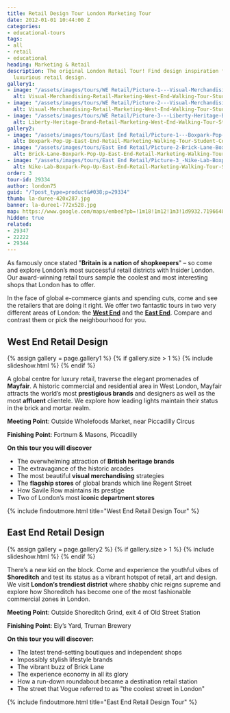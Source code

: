 ```yaml
---
title: Retail Design Tour London Marketing Tour
date: 2012-01-01 10:44:00 Z
categories:
- educational-tours
tags:
- all
- retail
- educational
heading: Marketing & Retail
description: The original London Retail Tour! Find design inspiration for the most
  luxurious retail design.
gallery1:
- image: "/assets/images/tours/WE Retail/Picture-1---Visual-Merchandising-Retail-Marketing-West-End-Walking-Tour-Student-Corporate.JPG.jpg"
  alt: Visual-Merchandising-Retail-Marketing-West-End-Walking-Tour-Student-Corporate
- image: "/assets/images/tours/WE Retail/Picture-2---Visual-Merchandising-Retail-Marketing-West-End-Walking-Tour-Student-Corporate.jpg"
  alt: Visual-Merchandising-Retail-Marketing-West-End-Walking-Tour-Student-Corporate
- image: "/assets/images/tours/WE Retail/Picture-3---Liberty-Heritage-Brand-Retail-Marketing-West-End-Walking-Tour-Student-Corporate.JPG.jpg"
  alt: Liberty-Heritage-Brand-Retail-Marketing-West-End-Walking-Tour-Student-Corporate
gallery2:
- image: "/assets/images/tours/East End Retail/Picture-1---Boxpark-Pop-Up-East-End-Retail-Marketing-Walking-Tour-Student-Corporate.jpg"
  alt: Boxpark-Pop-Up-East-End-Retail-Marketing-Walking-Tour-Student-Corporate
- image: "/assets/images/tours/East End Retail/Picture-2-Brick-Lane-Boxpark-Pop-Up-East-End-Retail-Marketing-Walking-Tour-Student-Corporate.jpg"
  alt: Brick-Lane-Boxpark-Pop-Up-East-End-Retail-Marketing-Walking-Tour-Student-Corporate
- image: "/assets/images/tours/East End Retail/Picture-3_-Nike-Lab-Boxpark-Pop-Up-East-End-Retail-Marketing-Walking-Tour-Student-Corporate.jpg"
  alt: Nike-Lab-Boxpark-Pop-Up-East-End-Retail-Marketing-Walking-Tour-Student-Corporate
order: 3
tour-id: 29334
author: london75
guid: "/?post_type=product&#038;p=29334"
thumb: la-duree-420x287.jpg
banner: la-duree1-772x528.jpg
map: https://www.google.com/maps/embed?pb=!1m18!1m12!1m3!1d9932.719664857414!2d-0.14276057544238435!3d51.50991514619343!2m3!1f0!2f0!3f0!3m2!1i1024!2i768!4f13.1!3m3!1m2!1s0x487604d3ff201fc1%3A0xf08adf0cfb3eb2fe!2sPiccadilly+Circus%2C+London+W1D+7ET%2C+UK!5e0!3m2!1sen!2s!4v1431588804686
hidden: true
related:
- 29347
- 22222
- 29344
---
```


As famously once stated "**Britain is a nation of shopkeepers**" – so come and explore London’s most successful retail districts with Insider London. Our award-winning retail tours sample the coolest and most interesting shops that London has to offer.

In the face of global e-commerce giants and spending cuts, come and see the retailers that are doing it right. We offer two fantastic tours in two very different areas of London: the **[West End](#west-end-retail-design)** and the **[East End](#east-end-retail-design)**. Compare and contrast them or pick the neighbourhood for you.

## West End Retail Design

{% assign gallery = page.gallery1 %}
{% if gallery.size > 1 %}
  {% include slideshow.html %}
{% endif %}

A global centre for luxury retail, traverse the elegant promenades of **Mayfair**. A historic commercial and residential area in West London, Mayfair attracts the world’s most **prestigious brands** and designers as well as the most **affluent** clientele. We explore how leading lights maintain their status in the brick and mortar realm.

**Meeting Point**: Outside Wholefoods Market, near Piccadilly Circus

**Finishing Point**: Fortnum & Masons, Piccadilly

**On this tour you will discover**

* The overwhelming attraction of **British heritage brands**
* The extravagance of the historic arcades
* The most beautiful **visual merchandising** strategies
* The **flagship stores** of global brands which line Regent Street
* How Savile Row maintains its prestige
* Two of London’s most **iconic department stores**

{% include findoutmore.html title="West End Retail Design Tour" %}

## East End Retail Design

{% assign gallery = page.gallery2 %}
{% if gallery.size > 1 %}
  {% include slideshow.html %}
{% endif %}

There’s a new kid on the block. Come and experience the youthful vibes of **Shoreditch** and test its status as a vibrant hotspot of retail, art and design. We visit **London’s trendiest district** where shabby chic reigns supreme and explore how Shoreditch has become one of the most fashionable commercial zones in London.

**Meeting Point**: Outside Shoreditch Grind, exit 4 of Old Street Station

**Finishing Point**: Ely’s Yard, Truman Brewery

**On this tour you will discover:**
* The latest trend-setting boutiques and independent shops
* Impossibly stylish lifestyle brands
* The vibrant buzz of Brick Lane
* The experience economy in all its glory
* How a run-down roundabout became a destination retail station
* The street that Vogue referred to as "the coolest street in London"


{% include findoutmore.html title="East End Retail Design Tour" %}
